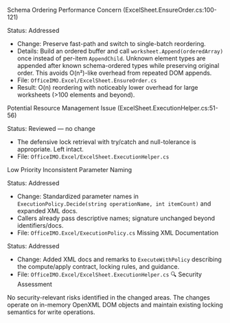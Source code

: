 Schema Ordering Performance Concern (ExcelSheet.EnsureOrder.cs:100-121)

Status: Addressed
- Change: Preserve fast-path and switch to single-batch reordering.
- Details: Build an ordered buffer and call `worksheet.Append(orderedArray)` once instead of per-item `AppendChild`. Unknown element types are appended after known schema-ordered types while preserving original order. This avoids O(n²)-like overhead from repeated DOM appends.
- File: `OfficeIMO.Excel/ExcelSheet.EnsureOrder.cs`
- Result: O(n) reordering with noticeably lower overhead for large worksheets (>100 elements and beyond).

Potential Resource Management Issue (ExcelSheet.ExecutionHelper.cs:51-56)

Status: Reviewed — no change
- The defensive lock retrieval with try/catch and null-tolerance is appropriate. Left intact.
- File: `OfficeIMO.Excel/ExcelSheet.ExecutionHelper.cs`

Low Priority
Inconsistent Parameter Naming

Status: Addressed
- Change: Standardized parameter names in `ExecutionPolicy.Decide(string operationName, int itemCount)` and expanded XML docs.
- Callers already pass descriptive names; signature unchanged beyond identifiers/docs.
- File: `OfficeIMO.Excel/ExecutionPolicy.cs`
Missing XML Documentation

Status: Addressed
- Change: Added XML docs and remarks to `ExecuteWithPolicy` describing the compute/apply contract, locking rules, and guidance.
- File: `OfficeIMO.Excel/ExcelSheet.ExecutionHelper.cs`
🔍 Security Assessment

No security-relevant risks identified in the changed areas. The changes operate on in-memory OpenXML DOM objects and maintain existing locking semantics for write operations.
